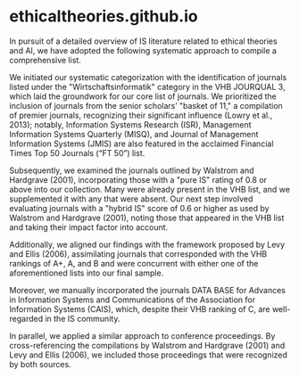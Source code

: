 # ethicaltheories.github.io

In pursuit of a detailed overview of IS literature related to ethical theories and AI, we have adopted the following systematic approach to compile a comprehensive list.

We initiated our systematic categorization with the identification of journals listed under the "Wirtschaftsinformatik" category in the VHB JOURQUAL 3, which laid the groundwork for our core list of journals. We prioritized the inclusion of journals from the senior scholars’ "basket of 11," a compilation of premier journals, recognizing their significant influence (Lowry et al., 2013); notably, Information Systems Research (ISR), Management Information Systems Quarterly (MISQ), and Journal of Management Information Systems (JMIS) are also featured in the acclaimed Financial Times Top 50 Journals (“FT 50”) list.

Subsequently, we examined the journals outlined by Walstrom and Hardgrave (2001), incorporating those with a "pure IS" rating of 0.8 or above into our collection. Many were already present in the VHB list, and we supplemented it with any that were absent. Our next step involved evaluating journals with a "hybrid IS" score of 0.6 or higher as used by Walstrom and Hardgrave (2001), noting those that appeared in the VHB list and taking their impact factor into account.

Additionally, we aligned our findings with the framework proposed by Levy and Ellis (2006), assimilating journals that corresponded with the VHB rankings of A+, A, and B and were concurrent with either one of the aforementioned lists into our final sample.

Moreover, we manually incorporated the journals DATA BASE for Advances in Information Systems and Communications of the Association for Information Systems (CAIS), which, despite their VHB ranking of C, are well-regarded in the IS community.

In parallel, we applied a similar approach to conference proceedings. By cross-referencing the compilations by Walstrom and Hardgrave (2001) and Levy and Ellis (2006), we included those proceedings that were recognized by both sources.

 

